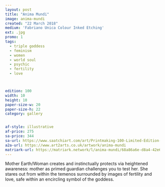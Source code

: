 ```yaml
---
layout: post
title: "Anima Mundi"
image: anima-mundi
created: "22 March 2018"
medium: 'Fabriano Unica Colour Inked Etching'
ext: .jpg
promo: 1
tags:
  - triple goddess
  - feminism
  - women
  - world soul
  - psychic
  - fertility
  - love



edition: 100
width: 10
height: 10
paper-size-w: 20
paper-size-h: 22
category: gallery


af-style: illustrative
af-price: 275
sa-price: 344
sa-url: https://www.saatchiart.com/art/Printmaking-100-Limited-Edition-1-of-100/19454/4155518/view
a2a-url: https://www.art2arts.co.uk/artwork/anima-mundi
matriark-url: https://matriark.network/l/anima-mundi/68a86a6e-d8a4-42e6-858b-43c1719bb118
---
```


Mother Earth/Woman creates and instinctually protects via heightened awareness: mother as primed guardian challenges you to test her. She stares out from within the temenos surrounded by images of fertility and love, safe within an encircling symbol of the goddess.